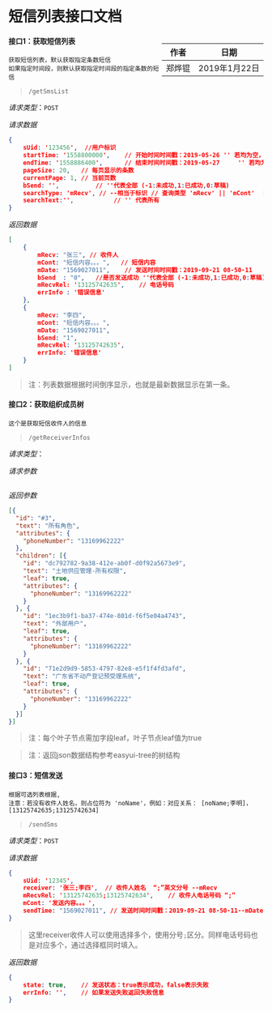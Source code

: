 # 短信列表接口文档

<div style="float:right">

|作者|日期|
|----|---|
|郑烨锟|2019年1月22日|

</div>

#### 接口1：获取短信列表

	获取短信列表，默认获取指定条数短信
	如果指定时间段，则默认获取指定时间段的指定条数的短信

> `/getSmsList`

*请求类型*：`POST`

*请求数据*

```json
{
	sUid: '123456',  //用户标识
	startTime: '1558800000',   	// 开始时间时间戳：2019-05-26 '' 若均为空，则查询全部
	endTime: '1558886400',  	// 结束时间时间戳：2019-05-27     '' 若均为空，则查询全部
	pageSize: 20,	// 每页显示的条数
	currentPage: 1,	// 当前页数
	bSend: '',			// ''代表全部 (-1:未成功,1:已成功,0:草稿)
	searchType: 'mRecv', // --相当于标识	// 查询类型 'mRecv' || 'mCont'  || '' 代表全部类型
	searchText:'',           // '' 代表所有
}
```

*返回数据*

```json
[
	{
		mRecv: "张三", // 收件人
		mCont: "短信内容。。。",	// 短信内容
		mDate: "1569027011",  	// 发送时间时间戳：2019-09-21 08-50-11
		bSend  : "0",	//是否发送成功 ''代表全部 (-1:未成功,1:已成功,0:草稿)
		mRecvRel: '13125742635',	// 电话号码
		errInfo : '错误信息'
	},
	{
		mRecv: "李四",
		mCont: "短信内容。。。",
		mDate: "1569027011",
		bSend: "1",
		mRecvRel: '13125742635',
		errInfo: '错误信息'
	}
]
```

> 注：列表数据根据时间倒序显示，也就是最新数据显示在第一条。


#### 接口2：获取组织成员树

	这个是获取短信收件人的信息

> `/getReceiverInfos`

*请求类型*：

*请求参数*

```

```

*返回参数*

```json
[{
  "id": "#3",
  "text": "所有角色",
  "attributes": {
    "phoneNumber": "13169962222"
  },
  "children": [{
    "id": "dc792782-9a38-412e-ab0f-d0f92a5673e9",
    "text": "土地供应管理-所有权限",
	"leaf": true,
    "attributes": {
      "phoneNumber": "13169962222"
    }
  }, {
    "id": "1ec3b9f1-ba37-474e-801d-f6f5e04a4743",
    "text": "外部用户",
	"leaf": true,
    "attributes": {
      "phoneNumber": "13169962222"
    }
  }, {
    "id": "71e2d9d9-5853-4797-82e8-e5f1f4fd3afd",
    "text": "广东省不动产登记预受理系统",
	"leaf": true,
    "attributes": {
      "phoneNumber": "13169962222"
    }
  }]
}]
```

> 注：每个叶子节点需加字段leaf，叶子节点leaf值为true

> 注：返回json数据结构参考easyui-tree的树结构

#### 接口3：短信发送

	根据可选列表根据,
	注意：若没有收件人姓名，则占位符为 'noName'，例如：对应关系： [noName;李明]， [13125742635;13125742634]

> `/sendSms`

*请求类型*：`POST`

*请求数据*
```json
{
	sUid: '12345',
	receiver: '张三;李四',	// 收件人姓名  “;”英文分号 --mRecv  
	mRecvRel: '13125742635;13125742634',	// 收件人电话号码 “;”  
	mCont: '发送内容。。。',  
	sendTime: "1569027011",	// 发送时间时间戳：2019-09-21 08-50-11--mDate   
}
```

> 这里receiver收件人可以使用选择多个，使用分号`;`区分。同样电话号码也是对应多个，通过选择框同时填入。

*返回数据*

```json
{
	state: true,	// 发送状态：true表示成功，false表示失败
	errInfo: '',	// 如果发送失败返回失败信息
}
```